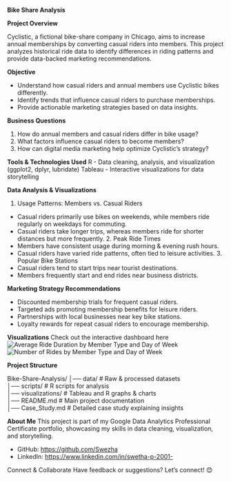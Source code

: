 **Bike Share Analysis**

**Project Overview**

Cyclistic, a fictional bike-share company in Chicago, aims to increase annual memberships by converting casual riders into members. This project analyzes historical ride data to identify differences in riding patterns and provide data-backed marketing recommendations.

**Objective**

- Understand how casual riders and annual members use Cyclistic bikes differently.
- Identify trends that influence casual riders to purchase memberships.
- Provide actionable marketing strategies based on data insights.
  
**Business Questions**
1. How do annual members and casual riders differ in bike usage?
2. What factors influence casual riders to become members?
3. How can digital media marketing help optimize Cyclistic’s strategy?

**Tools & Technologies Used**
R - Data cleaning, analysis, and visualization (ggplot2, dplyr, lubridate)
Tableau - Interactive visualizations for data storytelling

 **Data Analysis & Visualizations**
1. Usage Patterns: Members vs. Casual Riders
- Casual riders primarily use bikes on weekends, while members ride regularly on weekdays for commuting.
- Casual riders take longer trips, whereas members ride for shorter distances but more frequently.
2️. Peak Ride Times
- Members have consistent usage during morning & evening rush hours.
- Casual riders have varied ride patterns, often tied to leisure activities.
3️. Popular Bike Stations
- Casual riders tend to start trips near tourist destinations.
- Members frequently start and end rides near business districts.

**Marketing Strategy Recommendations**
- Discounted membership trials for frequent casual riders.
- Targeted ads promoting membership benefits for leisure riders.
- Partnerships with local businesses near key bike stations.
- Loyalty rewards for repeat casual riders to encourage membership.

**Visualizations**
Check out the interactive dashboard here
![Average Ride Duration by Member Type and Day of Week](https://github.com/user-attachments/assets/2372a8d1-a37f-4dfb-a6fc-d1dff759dd61)
![Number of Rides by Member Type and Day of Week](https://github.com/user-attachments/assets/0eaa648a-728a-4ba9-adad-0cc10b85cc38)

**Project Structure**

Bike-Share-Analysis/
│── data/              # Raw & processed datasets  
│── scripts/           # R scripts for analysis  
│── visualizations/    # Tableau and R graphs & charts  
│── README.md          # Main project documentation  
│── Case_Study.md      # Detailed case study explaining insights  

**About Me**
This project is part of my Google Data Analytics Professional Certificate portfolio, showcasing my skills in data cleaning, visualization, and storytelling.
- GitHub: https://github.com/Swezha
- LinkedIn: https://www.linkedin.com/in/swetha-p-2001-

Connect & Collaborate
Have feedback or suggestions? Let’s connect! 😊



